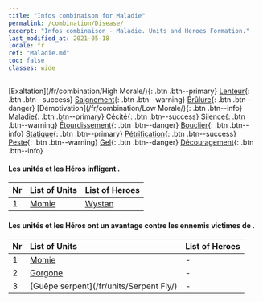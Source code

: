 ```yaml
---
title: "Infos combinaison for Maladie"
permalink: /combination/Disease/
excerpt: "Infos combinaison - Maladie. Units and Heroes Formation."
last_modified_at: 2021-05-18
locale: fr
ref: "Maladie.md"
toc: false
classes: wide
---
```


  [Exaltation](/fr/combination/High Morale/){: .btn .btn--primary} [Lenteur](/fr/combination/Slow/){: .btn .btn--success} [Saignement](/fr/combination/Bleeding/){: .btn .btn--warning} [Brûlure](/fr/combination/Burning/){: .btn .btn--danger} [Démotivation](/fr/combination/Low Morale/){: .btn .btn--info} [Maladie](/fr/combination/Disease/){: .btn .btn--primary} [Cécité](/fr/combination/Blind/){: .btn .btn--success} [Silence](/fr/combination/Silence/){: .btn .btn--warning} [Étourdissement](/fr/combination/Stun/){: .btn .btn--danger} [Bouclier](/fr/combination/Shield/){: .btn .btn--info} [Statique](/fr/combination/Static/){: .btn .btn--primary} [Pétrification](/fr/combination/Petrify/){: .btn .btn--success} [Peste](/fr/combination/Plague/){: .btn .btn--warning} [Gel](/fr/combination/Freeze/){: .btn .btn--danger} [Découragement](/fr/combination/Deterrence/){: .btn .btn--info} 


#### Les unités et les Héros infligent <Maladie>.

  | Nr |  List of Units  | List of Heroes | 
  |:---|:----------------|:---------------| 
  | 1 | [Momie](/fr/units/Mummy/) | [Wystan](/fr/heroes/Wystan/) |


#### Les unités et les Héros ont un avantage contre les ennemis victimes de <Maladie>.

  | Nr |  List of Units  | List of Heroes | 
  |:---|:----------------|:---------------| 
  | 1 | [Momie](/fr/units/Mummy/) | - |
  | 2 | [Gorgone](/fr/units/Gorgon/) | - |
  | 3 | [Guêpe serpent](/fr/units/Serpent Fly/) | - |

